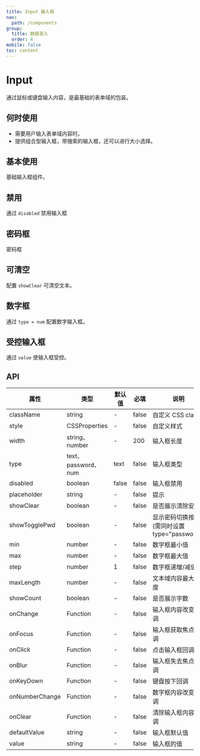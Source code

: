 ```yaml
---
title: Input 输入框
nav:
  path: /components
group:
  title: 数据录入
  order: 4
mobile: false
toc: content
---
```


# Input

通过鼠标或键盘输入内容，是最基础的表单域的包装。

## 何时使用

- 需要用户输入表单域内容时。
- 提供组合型输入框，带搜索的输入框，还可以进行大小选择。

## 基本使用

基础输入框组件。

<code src="./demos/demo1.tsx"></code>

## 禁用

通过 `disabled` 禁用输入框

<code src="./demos/demo7.tsx"></code>

## 密码框

密码框

<code src="./demos/demo2.tsx"></code>

## 可清空

配置 `showClear` 可清空文本。

<code src="./demos/demo3.tsx"></code>

## 数字框

通过 `type = num` 配置数字输入框。

<code src="./demos/demo4.tsx"></code>

## 受控输入框

通过 `value` 使输入框受控。

<code src="./demos/demo5.tsx"></code>

## API

| 属性           | 类型                | 默认值 | 必填  | 说明                                         |
| -------------- | ------------------- | ------ | ----- | -------------------------------------------- |
| className      | string              | -      | false | 自定义 CSS class                             |
| style          | CSSProperties       | -      | false | 自定义样式                                   |
| width          | string、number      | -      | 200   | 输入框长度                                   |
| type           | text、password、num | text   | false | 输入框类型                                   |
| disabled       | boolean             | false  | false | 输入框禁用                                   |
| placeholder    | string              | -      | false | 提示                                         |
| showClear      | boolean             | -      | false | 是否展示清除安娜                             |
| showTogglePwd  | boolean             | -      | false | 显示密码切换按钮(需同时设置 type="password") |
| min            | number              | -      | false | 数字框最小值                                 |
| max            | number              | -      | false | 数字框最大值                                 |
| step           | number              | 1      | false | 数字框递增/减值                              |
| maxLength      | number              | -      | false | 文本域内容最大长度                           |
| showCount      | boolean             | -      | false | 是否展示字数                                 |
| onChange       | Function            | -      | false | 输入框内容改变回调                           |
| onFocus        | Function            | -      | false | 输入框获取焦点回调                           |
| onClick        | Function            | -      | false | 点击输入框回调                               |
| onBlur         | Function            | -      | false | 输入框失去焦点回调                           |
| onKeyDown      | Function            | -      | false | 键盘按下回调                                 |
| onNumberChange | Function            | -      | false | 数字框内容改变回调                           |
| onClear        | Function            | -      | false | 清除输入框内容回调                           |
| defaultValue   | string              | -      | false | 输入框默认值                                 |
| value          | string              | -      | false | 输入框的值                                   |
